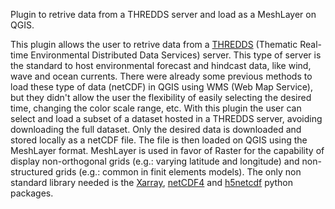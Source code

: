 Plugin to retrive data from a THREDDS server and load as a MeshLayer on QGIS.

This plugin allows the user to retrive data from a [THREDDS](https://github.com/Unidata/tds) (Thematic Real-time Environmental Distributed Data Services) server. This type of server is the standard to host environmental forecast and hindcast data, like wind, wave and ocean currents. There were already some previous methods to load these type of data (netCDF) in QGIS using WMS (Web Map Service), but they didn't allow the user the flexibility of easily selecting the desired time, changing the color scale range, etc.
With this plugin the user can select and load a subset of a dataset hosted in a THREDDS server, avoiding downloading the full dataset. Only the desired data is downloaded and stored locally as a netCDF file. The file is then loaded on QGIS using the MeshLayer format. MeshLayer is used in favor of Raster for the capability of display non-orthogonal grids (e.g.: varying latitude and longitude) and non-structured grids (e.g.: common in finit elements models).
The only non standard library needed is the [Xarray](https://pypi.org/project/xarray/), [netCDF4](https://pypi.org/project/netCDF4/) and [h5netcdf](https://pypi.org/project/h5netcdf/) python packages.
